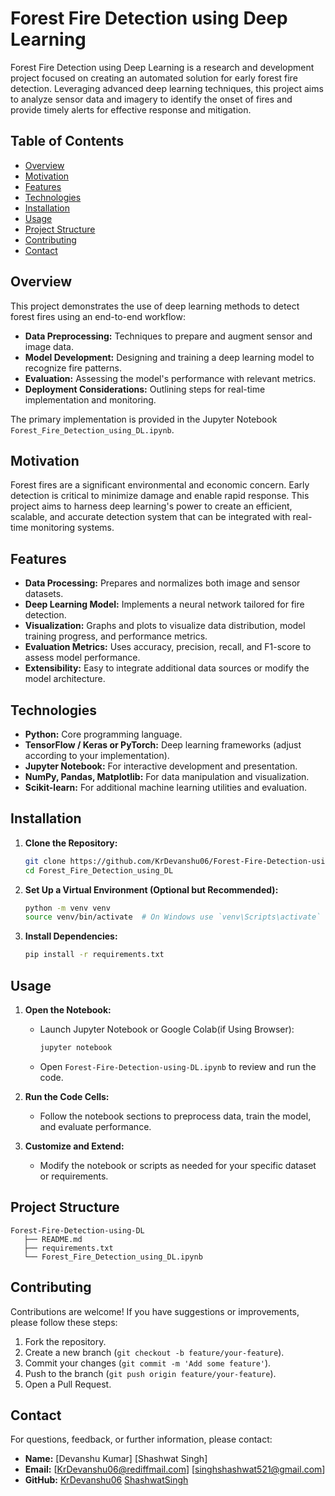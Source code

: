 # Forest Fire Detection using Deep Learning

Forest Fire Detection using Deep Learning is a research and development project focused on creating an automated solution for early forest fire detection. Leveraging advanced deep learning techniques, this project aims to analyze sensor data and imagery to identify the onset of fires and provide timely alerts for effective response and mitigation.

## Table of Contents

- [Overview](#overview)
- [Motivation](#motivation)
- [Features](#features)
- [Technologies](#technologies)
- [Installation](#installation)
- [Usage](#usage)
- [Project Structure](#project-structure)
- [Contributing](#contributing)
- [Contact](#contact)

## Overview

This project demonstrates the use of deep learning methods to detect forest fires using an end-to-end workflow:
- **Data Preprocessing:** Techniques to prepare and augment sensor and image data.
- **Model Development:** Designing and training a deep learning model to recognize fire patterns.
- **Evaluation:** Assessing the model's performance with relevant metrics.
- **Deployment Considerations:** Outlining steps for real-time implementation and monitoring.

The primary implementation is provided in the Jupyter Notebook `Forest_Fire_Detection_using_DL.ipynb`.

## Motivation

Forest fires are a significant environmental and economic concern. Early detection is critical to minimize damage and enable rapid response. This project aims to harness deep learning's power to create an efficient, scalable, and accurate detection system that can be integrated with real-time monitoring systems.

## Features

- **Data Processing:** Prepares and normalizes both image and sensor datasets.
- **Deep Learning Model:** Implements a neural network tailored for fire detection.
- **Visualization:** Graphs and plots to visualize data distribution, model training progress, and performance metrics.
- **Evaluation Metrics:** Uses accuracy, precision, recall, and F1-score to assess model performance.
- **Extensibility:** Easy to integrate additional data sources or modify the model architecture.

## Technologies

- **Python:** Core programming language.
- **TensorFlow / Keras or PyTorch:** Deep learning frameworks (adjust according to your implementation).
- **Jupyter Notebook:** For interactive development and presentation.
- **NumPy, Pandas, Matplotlib:** For data manipulation and visualization.
- **Scikit-learn:** For additional machine learning utilities and evaluation.

## Installation

1. **Clone the Repository:**
   ```bash
   git clone https://github.com/KrDevanshu06/Forest-Fire-Detection-using-DL.git
   cd Forest_Fire_Detection_using_DL
   ```

2. **Set Up a Virtual Environment (Optional but Recommended):**
   ```bash
   python -m venv venv
   source venv/bin/activate  # On Windows use `venv\Scripts\activate`
   ```

3. **Install Dependencies:**
   ```bash
   pip install -r requirements.txt
   ```
   
## Usage

1. **Open the Notebook:**
   - Launch Jupyter Notebook or Google Colab(if Using Browser):
     ```bash
     jupyter notebook
     ```
   - Open `Forest-Fire-Detection-using-DL.ipynb` to review and run the code.

2. **Run the Code Cells:**
   - Follow the notebook sections to preprocess data, train the model, and evaluate performance.

3. **Customize and Extend:**
   - Modify the notebook or scripts as needed for your specific dataset or requirements.

## Project Structure

```plaintext
Forest-Fire-Detection-using-DL
   ├── README.md
   ├── requirements.txt
   └── Forest_Fire_Detection_using_DL.ipynb
```

## Contributing

Contributions are welcome! If you have suggestions or improvements, please follow these steps:
1. Fork the repository.
2. Create a new branch (`git checkout -b feature/your-feature`).
3. Commit your changes (`git commit -m 'Add some feature'`).
4. Push to the branch (`git push origin feature/your-feature`).
5. Open a Pull Request.

## Contact

For questions, feedback, or further information, please contact:
- **Name:** [Devanshu Kumar] [Shashwat Singh]
- **Email:** [KrDevanshu06@rediffmail.com] [singhshashwat521@gmail.com]
- **GitHub:** [KrDevanshu06](https://github.com/KrDevanshu06) [ShashwatSingh](https://github.com/shashwat-singh-01)
